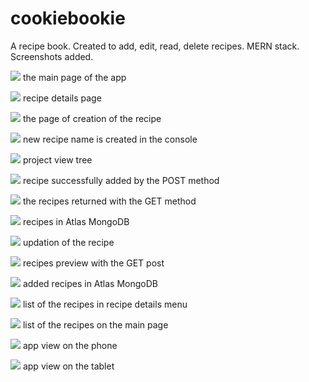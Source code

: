 # cookiebookie
A recipe book. Created to add, edit, read, delete recipes. MERN stack. Screenshots added.

![](img/cookbook1.png)
the main page of the app

![](img/cookbook2.png)
recipe details page

![](img/cookbook3.png)
the page of creation of the recipe

![](img/cookbook4.png)
new recipe name is created in the console

![](img/cookbook5.png)
project view tree

![](img/cookbook6.png)
recipe successfully added by the POST method

![](img/cookbook7.png)
the recipes returned with the GET method

![](img/cookbook8.png)
recipes in Atlas MongoDB

![](img/cookbook9.png)
updation of the recipe

![](img/cookbook10.png)
recipes preview with the GET post

![](img/cookbook11.png)
added recipes in Atlas MongoDB

![](img/cookbook12.png)
list of the recipes in recipe details menu

![](img/cookbook13.png)
list of the recipes on the main page

![](img/cookbook14.png)
app view on the phone

![](img/cookbook15.png)
app view on the tablet
